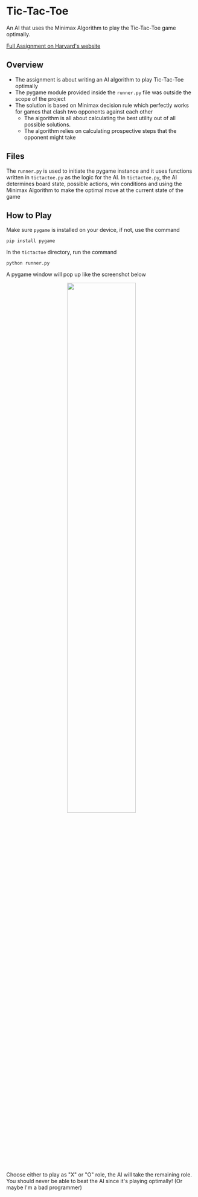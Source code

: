 # Tic-Tac-Toe

An AI that uses the Minimax Algorithm to play the Tic-Tac-Toe game optimally.

[Full Assignment on Harvard's website](https://cs50.harvard.edu/ai/2020/projects/0/tictactoe)

## Overview
* The assignment is about writing an AI algorithm to play Tic-Tac-Toe optimally
* The pygame module provided inside the <code>runner.py</code> file was outside the scope of the project
* The solution is based on Minimax decision rule which perfectly works for games that clash two opponents against each other
    * The algorithm is all about calculating the best utility out of all possible solutions. 
    * The algorithm relies on calculating prospective steps that the opponent might take
      
## Files

The `runner.py` is used to initiate the pygame instance and it uses functions written in `tictactoe.py` as the logic for the AI. In `tictactoe.py`, the AI determines board state, possible actions, win conditions and using the Minimax Algorithm to make the optimal move at the current state of the game

## How to Play

Make sure `pygame` is installed on your device, if not, use the command

`pip install pygame`

In the `tictactoe` directory, run the command

`python runner.py`

A pygame window will pop up like the screenshot below

<p align="center">
<img src="https://user-images.githubusercontent.com/99038613/174504591-79a6821a-98ab-4195-b9a5-cd654ef16fed.png" width="60%" height="60%">
</p>

Choose either to play as "X" or "O" role, the AI will take the remaining role. You should never be able to beat the AI since it's playing optimally! (Or maybe I'm a bad programmer)
